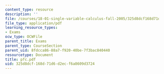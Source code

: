 ```yaml
---
content_type: resource
description: ''
file: /courses/18-01-single-variable-calculus-fall-2005/325d8dcf168d71d6d2ecf6a8609d3724_pfc.pdf
file_type: application/pdf
learning_resource_types:
- Exams
ocw_type: OCWFile
parent_title: Exams
parent_type: CourseSection
parent_uid: 8fdcca86-88a7-f920-40be-7f3bac840440
resourcetype: Document
title: pfc.pdf
uid: 325d8dcf-168d-71d6-d2ec-f6a8609d3724
---
```

